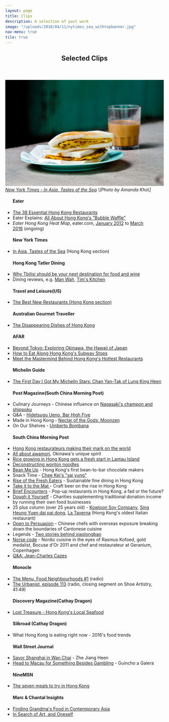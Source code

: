```yaml
---
layout: page
title: Clips
description: A selection of past work
image: "/uploads/2018/04/11/nytimes_sea_withtopbanner.jpg"
nav-menu: true
tile: true
---
```

<!-- Main --> <div id="main">

<!-- One --> <section id="one"> <div class="inner"> <header class="major"> <h2>Selected Clips</h2> </header> <p><span class="image fit"><img src="assets/images/pic13.png" alt="" /><i><a href="http://www.nytimes.com/interactive/2015/02/18/travel/In-Asia-Tastes-of-the-Sea.html?ref=travel" target="_blank">New York Times - In Asia, Tastes of the Sea</a> \[Photo by Amanda Kho\]</i></span> <div class="row"> <div class="4u 12u$(medium)"> <ul class="alt"> <h4>Eater</h4> <li><a href="http://www.eater.com/maps/best-hong-kong-restaurants" target="_blank">The 38 Essential Hong Kong Restaurants</a></li> <li>Eater Explains: <a href="https://www.eater.com/2017/7/7/15928320/hong-kong-bubble-waffle-egglet-gai-daan-zai-ice-cream" target="_blank">All About Hong Kong's "Bubble Waffle"</a></li> <li><i>Eater Hong Kong Heat Map</i>, eater.com, <a href="http://eater.com/archives/2012/01/09/the-eater-hong-kong-heat-map-where-to-eat-right-now.php" target="_blank">January 2012</a> to <a href="http://www.eater.com/maps/best-new-restaurants-hong-kong" target="_blank">March 2016</a> (ongoing)</li> <h4>New York Times</h4> <li><a href="http://www.nytimes.com/interactive/2015/02/18/travel/In-Asia-Tastes-of-the-Sea.html?ref=travel" target="_blank">In Asia, Tastes of the Sea</a> (Hong Kong section)</li> <h4>Hong Kong Tatler Dining</h4> <li><a href="http://hk.dining.asiatatler.com/features/why-tbilisi-should-be-your-next-destination-for-food-and-wine#slide-1" target="_blank">Why Tbilisi should be your next destination for food and wine</a></li> <li>Dining reviews, e.g. <a href="http://hk.dining.asiatatler.com/restaurants/yee-tung-he42" target="_blank">Man Wah</a>, <a href="http://hk.dining.asiatatler.com/restaurants/tim-s-kitchen-elements" target="_blank">Tim's Kitchen</a></li> <h4>Travel and Leisure(US)</h4> <li><a href="http://www.travelandleisure.com/slideshows/tls-best-new-restaurants-2015-edition/7" target="_blank">The Best New Restaurants (Hong Kong section)</a></li> <h4>Australian Gourmet Traveller</h4> <li><a href="http://www.gourmettraveller.com.au/the-disappearing-dishes-of-hong-kong.htm" target="_blank">The Disappearing Dishes of Hong Kong</a></li> </ul> </div> <div class="4u 12u$(medium)"> <ul class="alt"> <h4>AFAR</h4> <li><a href="https://www.afar.com/magazine/beyond-tokyo-exploring-okinawa-the-hawaii-of-japan" target="_blank">Beyond Tokyo: Exploring Okinawa, the Hawaii of Japan</a></li> <li><a href="http://www.afar.com/travel-tips/how-to-eat-along-hong-kongs-subway-stops" target="_blank">How to Eat Along Hong Kong's Subway Stops</a></li> <li><a href="http://www.afar.com/magazine/meet-the-mastermind-behind-hong-kongs-hottest-restaurants" target="_blank">Meet the Mastermind Behind Hong Kong's Hottest Restaurants</a></li> <h4>Michelin Guide</h4> <li><a href="https://guide.michelin.sg/the-first-day-i-got-my-michelin-stars-chan-yan-tak-of-lung-king-heen" target="_blank">The First Day I Got My Michelin Stars: Chan Yan-Tak of Lung King Heen</a></li> <h4>Post Magazine(South China Morning Post)</h4> <li>Culinary Journeys - Chinese influence on <a href="http://www.scmp.com/magazines/post-magazine/food-drink/article/2005548/why-some-nagasakis-iconic-dishes-have-chinese" target="_blank">Nagasaki's champon and shippoku</a></li> <li>Q&A - <a href="http://www.scmp.com/magazines/post-magazine/food-drink/article/2019321/why-legendary-tokyo-bars-mixologist-owner-doesnt" target="_blank">Hidetsugu Ueno, Bar High Five</a></li> <li>Made in Hong Kong - <a href="http://www.scmp.com/magazines/post-magazine/food-drink/article/1989745/husband-and-wife-behind-hong-kong-craft-beer" target="_blank">Nectar of the Gods: Moonzen</a></li> <li>On Our Shelves - <a href="http://www.scmp.com/magazines/post-magazine/food-drink/article/2088930/we-take-peek-inside-top-hong-kong-italian-chef" target="_blank">Umberto Bombana</a></li> <h4>South China Morning Post</h4> <li><a href="http://www.scmp.com/lifestyle/food-drink/article/2005518/hong-kong-chefs-and-food-impresarios-making-their-mark-globally" target="_blank">Hong Kong restaurateurs making their mark on the world</a></li> <li><a href="http://www.scmp.com/lifestyle/food-drink/article/1982642/hong-kong-drinkers-get-ready-awamori-invasion-okinawa" target="_blank">All about awamori</a>, Okinawa's unique spirit</li> <li><a href="http://www.scmp.com/lifestyle/food-drink/article/1967913/rice-growing-hong-kong-gets-fresh-start-lantau-island" target="_blank">Rice growing in Hong Kong gets a fresh start in Lantau Island</a></li> <li><a href="http://multimedia.scmp.com/wonton-noodles/" target="_blank">Deconstructing wonton noodles</a> </li> <li><a href="http://www.scmp.com/lifestyle/food-drink/article/1863217/two-sisters-open-hong-kongs-first-bean-bar-chocolate-factory" target="_blank">Bean Me Up</a> - Hong Kong's first bean-to-bar chocolate makers</li> <li>Snack Time - <a href="http://www.scmp.com/magazines/48-hours/article/1809090/get-miniature-bowl-wonton-noodles-chee-kei" target="_blank">Chee Kei's "sai yung"</a></li> <li><a href="http://www.scmp.com/magazines/48hrs/article/1483697/hong-kong-restaurants-turning-toward-sustainable-organic-fare" target="_blank">Rise of the Fresh Eaters</a> - Sustainable fine dining in Hong Kong</li> <li><a href="http://www.scmp.com/magazines/48hrs/article/1334610/take-it-mat" target="_blank">Take it to the Mat </a>- Craft beer on the rise in Hong Kong</li> <li><a href="http://www.scmp.com/magazines/48hrs/article/1250599/pop-restaurants-brief-history" target="_blank">Brief Encounters</a> - Pop-up restaurants in Hong Kong, a fad or the future?</li> <li><a href="http://www.scmp.com/magazines/48hrs/article/1226664/dough-it-yourself" target="_blank">Dough it Yourself</a> - Charities supplementing traditional donation income by running their own food businesses</li> <li>25 plus column (over 25 years old) - <a href="http://www.scmp.com/magazines/48hrs/article/1213189/sauce-code" target="_blank">Kowloon Soy Company</a>, <a href="http://www.scmp.com/magazines/48hrs/article/1223888/dai-pai-dongs-history-rich-its-tomato-broth" target="_blank">Sing Heung Yuen dai pai dong</a>, <a href="http://www.scmp.com/magazines/48hrs/article/1324507/la-taverna-hong-kongs-oldest-italian-restaurant-has-kept-its-rustic" target="_blank">La Taverna</a> (Hong Kong's oldest Italian restaurant)</li> <li><a href="http://www.scmp.com/lifestyle/food-wine/article/1103718/feast-meets-west-hong-kong">Open to Persuasion</a> - Chinese chefs with overseas exposure breaking down the boundaries of Cantonese cuisine</li> <li>Legends - <a href="http://www.scmp.com/lifestyle/food-wine/article/1129426/legends-two-stories-behind-xiaolongbao#comments" target="_blank">Two stories behind xiaolongbao</a></li> <li><a href="https://docs.google.com/open?id=0B56_9hXpqnobUDVsdGlTa0M5YXM" target="_blank">Norse code</a> - Nordic cuisine in the eyes of Rasmus Kofoed, gold medalist, Bocuse d'Or 2011 and chef and restaurateur at Geranium, Copenhagen </li> <li><a href="http://www.scmp.com/article/996536/jean-charles-cazes" target="_blank">Q&A: Jean-Charles Cazes</a></li> </ul> </div> <div class ="4u 12u$(medium)"> <ul class="alt"> <h4>Monocle</h4> <li><a href="https://monocle.com/radio/shows/the-menu/food-neighbourhoods-1/" target="_blank">The Menu, Food Neighbourhoods #1</a> (radio)</li> <li><a href="http://monocle.com/radio/shows/the-urbanist/113/" target="_blank">The Urbanist, episode 113</a> (radio, closing segment on Shoe Artistry, 41:49)</li> </ul> </div> <div class="4u 12u$(medium)"> <ul class="alt"> <h4>Discovery Magazine(Cathay Dragon)</h4> <li><a href="http://discovery.cathaypacific.com/hong-kongish-lost-treasures/" target="_blank">Lost Treasure - Hong Kong's Local Seafood</a></li> <h4>Silkroad (Cathay Dragon)</h4> <li>What Hong Kong is eating right now - 2016's food trends</li> <h4>Wall Street Journal</h4> <li><a href="http://blogs.wsj.com/scene/2012/07/05/savoring-shanghai-in-wan-chai/"  target="_blank">Savor Shanghai in Wan Chai</a> - Zhe Jiang Heen</li> <li><a href="http://blogs.wsj.com/scene/2012/06/13/head-to-macau-for-something-besides-gambling/"  target="_blank">Head to Macau for Something Besides Gambling</a> - Guincho a Galera</li> <h4>NineMSN</h4> <li><a href="http://elsewhere.nine.com.au/2016/04/01/14/31/hong-kong-seven-meals" target="_blank">The seven meals to try in Hong Kong</a></li> <h4>Marc & Chantal Insights</h4> <li><a href="http://www.marc-chantal.com/insights-post/finding-grandmas-food-in-contemporary-asia" target="_blank">Finding Grandma's Food in Contemporary Asia</a></li> <li><a href="http://www.marc-chantal.com/insights-post/in-search-of-art" target="_blank">In Search of Art, and Oneself</a></li> </ul> </div> </div> </p> </div> </section>

</div>